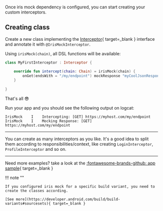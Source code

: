 Once iris mock dependency is configured, you can start creating your custom interceptors.

## Creating class
Create a new class implementing the [Interceptor](https://square.github.io/okhttp/3.x/okhttp/okhttp3/Interceptor.html){ target=_blank } 
interface and annotate it with `@IrisMockInterceptor`.

Using `irisMock(chain)`, all DSL functions will be available:

```kotlin
class MyFirstInterceptor : Interceptor {

    override fun intercept(chain: Chain) = irisMock(chain) {
        onGet(endsWith = "/my/endpoint") mockResponse "myCoolJsonResponse"
    }
    
}
```

That's all :sunglasses:

Run your app and you should see the following output on logcat:

```logcatfilter
IrisMock    I    Intercepting: [GET] https://myhost.com/my/endpoint
IrisMock    I    Mocking Response: [GET] https://myhost.com/my/endpoint

```

---

You can create as many interceptors as you like. It's a good idea to split them according to 
responsibilities/context, like creating `LoginInterceptor`, `ProfileInterceptor` and so on.

---

Need more examples? take a look at the  [:fontawesome-brands-github: app sample](https://github.com/arildojr7/iris-mock/tree/main/sample){ target=_blank }



!!! note ""

    If you configured iris mock for a specific build variant, you need to create the classes according. 
    
    [See more](https://developer.android.com/build/build-variants#sourcesets){ target=_blank }